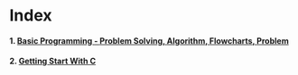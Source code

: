 # Index

#### 1. [Basic Programming - **Problem Solving**, **Algorithm**, **Flowcharts**, **Problem**](https://github.com/RiteshhVishwakarma/Learn-C/blob/main/1.%20programming%20basic.md)
#### 2. [Getting Start With C](https://github.com/RiteshhVishwakarma/Learn-C/blob/main/2.Getting%20Start%20With%20C.md)



